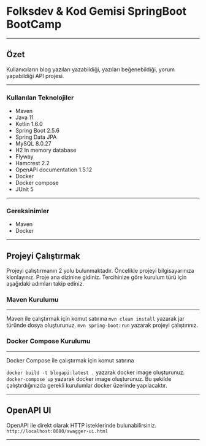 # Folksdev & Kod Gemisi SpringBoot BootCamp

---
## Özet
Kullanıcıların blog yazıları yazabildiği, yazıları beğenebildiği, yorum yapabildiği API projesi.

---
### Kullanılan Teknolojiler
- Maven
- Java 11
- Kotlin 1.6.0
- Spring Boot 2.5.6
- Spring Data JPA
- MySQL 8.0.27
- H2 In memory database
- Flyway
- Hamcrest 2.2
- OpenAPI documentation 1.5.12
- Docker
- Docker compose
- JUnit 5

---
### Gereksinimler
- Maven
- Docker

---
## Projeyi Çalıştırmak
Projeyi çalıştırmanın 2 yolu bulunmaktadır.
Öncelikle projeyi bilgisayarınıza klonlayınız.
Proje ana dizinine gidiniz.
Tercihinize göre kurulum türü için aşağıdaki adımları takip ediniz.

### Maven Kurulumu

---

Maven ile çalıştırmak için komut satırına
`mvn clean install` yazarak jar türünde dosya oluşturunuz.
`mvn spring-boot:run` yazarak projeyi çalıştırınız.

### Docker Compose Kurulumu

---

Docker Compose ile çalıştırmak için komut satırına

`docker build -t blogapi:latest .` yazarak docker image oluşturunuz.
`docker-compose up` yazarak docker image oluşturunuz. Bu şekilde çalıştırdığınızda gerekli kurulumlar docker üzerinde yapılacaktır.

---

## OpenAPI UI
OpenAPI ile direkt olarak HTTP isteklerinde bulunabilirsiniz.
`http://localhost:8080/swagger-ui.html`

---
